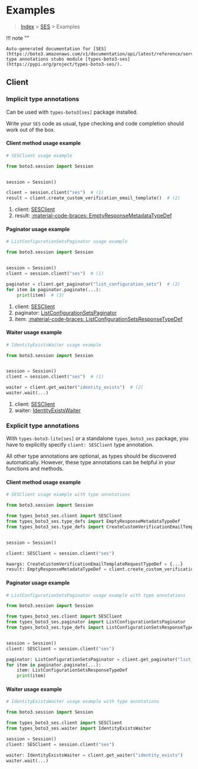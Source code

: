 # Examples

> [Index](../README.md) > [SES](./README.md) > Examples

!!! note ""

    Auto-generated documentation for [SES](https://boto3.amazonaws.com/v1/documentation/api/latest/reference/services/ses.html#ses)
    type annotations stubs module [types-boto3-ses](https://pypi.org/project/types-boto3-ses/).

## Client

### Implicit type annotations

Can be used with `types-boto3[ses]` package installed.

Write your `SES` code as usual,
type checking and code completion should work out of the box.


#### Client method usage example

```python
# SESClient usage example

from boto3.session import Session


session = Session()

client = session.client("ses")  # (1)
result = client.create_custom_verification_email_template()  # (2)
```

1. client: [SESClient](./client.md)
2. result: [:material-code-braces: EmptyResponseMetadataTypeDef](./type_defs.md#emptyresponsemetadatatypedef)



#### Paginator usage example

```python
# ListConfigurationSetsPaginator usage example

from boto3.session import Session


session = Session()
client = session.client("ses")  # (1)

paginator = client.get_paginator("list_configuration_sets")  # (2)
for item in paginator.paginate(...):
    print(item)  # (3)
```

1. client: [SESClient](./client.md)
2. paginator: [ListConfigurationSetsPaginator](./paginators.md#listconfigurationsetspaginator)
3. item: [:material-code-braces: ListConfigurationSetsResponseTypeDef](./type_defs.md#listconfigurationsetsresponsetypedef)



#### Waiter usage example

```python
# IdentityExistsWaiter usage example

from boto3.session import Session


session = Session()
client = session.client("ses")  # (1)

waiter = client.get_waiter("identity_exists")  # (2)
waiter.wait(...)
```

1. client: [SESClient](./client.md)
2. waiter: [IdentityExistsWaiter](./waiters.md#identityexistswaiter)


### Explicit type annotations

With `types-boto3-lite[ses]`
or a standalone `types_boto3_ses` package, you have to explicitly specify `client: SESClient` type annotation.

All other type annotations are optional, as types should be discovered automatically.
However, these type annotations can be helpful in your functions and methods.


#### Client method usage example

```python
# SESClient usage example with type annotations

from boto3.session import Session

from types_boto3_ses.client import SESClient
from types_boto3_ses.type_defs import EmptyResponseMetadataTypeDef
from types_boto3_ses.type_defs import CreateCustomVerificationEmailTemplateRequestTypeDef


session = Session()

client: SESClient = session.client("ses")

kwargs: CreateCustomVerificationEmailTemplateRequestTypeDef = {...}
result: EmptyResponseMetadataTypeDef = client.create_custom_verification_email_template(**kwargs)
```



#### Paginator usage example

```python
# ListConfigurationSetsPaginator usage example with type annotations

from boto3.session import Session

from types_boto3_ses.client import SESClient
from types_boto3_ses.paginator import ListConfigurationSetsPaginator
from types_boto3_ses.type_defs import ListConfigurationSetsResponseTypeDef


session = Session()
client: SESClient = session.client("ses")

paginator: ListConfigurationSetsPaginator = client.get_paginator("list_configuration_sets")
for item in paginator.paginate(...):
    item: ListConfigurationSetsResponseTypeDef
    print(item)
```



#### Waiter usage example

```python
# IdentityExistsWaiter usage example with type annotations

from boto3.session import Session

from types_boto3_ses.client import SESClient
from types_boto3_ses.waiter import IdentityExistsWaiter

session = Session()
client: SESClient = session.client("ses")

waiter: IdentityExistsWaiter = client.get_waiter("identity_exists")
waiter.wait(...)
```


